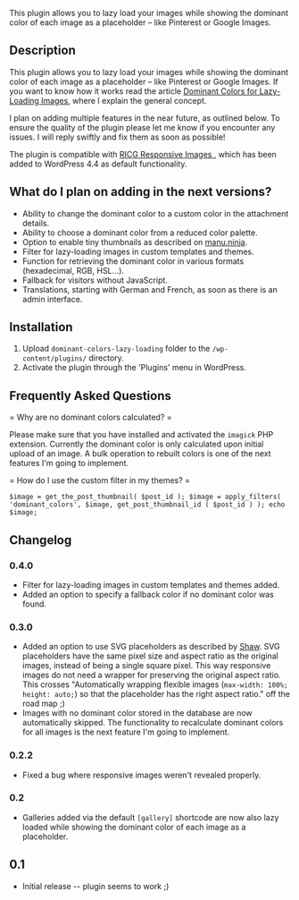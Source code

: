 This plugin allows you to lazy load your images while showing the dominant color of each image as a placeholder – like Pinterest or Google Images.

## Description

This plugin allows you to lazy load your images while showing the dominant color of each image as a placeholder – like Pinterest or Google Images. If you want to know how it works read the article [Dominant Colors for Lazy-Loading Images](https://manu.ninja/dominant-colors-for-lazy-loading-images), where I explain the general concept.

I plan on adding multiple features in the near future, as outlined below. To ensure the quality of the plugin please let me know if you encounter any issues. I will reply swiftly and fix them as soon as possible!

The plugin is compatible with [RICG Responsive Images
](https://co.wordpress.org/plugins/ricg-responsive-images/), which has been added to WordPress 4.4 as default functionality.

## What do I plan on adding in the next versions?

* Ability to change the dominant color to a custom color in the attachment details.
* Ability to choose a dominant color from a reduced color palette.
* Option to enable tiny thumbnails as described on [manu.ninja](https://manu.ninja/dominant-colors-for-lazy-loading-images).
* Filter for lazy-loading images in custom templates and themes.
* Function for retrieving the dominant color in various formats (hexadecimal, RGB, HSL…).
* Fallback for visitors without JavaScript.
* Translations, starting with German and French, as soon as there is an admin interface.

## Installation

1. Upload `dominant-colors-lazy-loading` folder to the `/wp-content/plugins/` directory.
2. Activate the plugin through the 'Plugins' menu in WordPress.

## Frequently Asked Questions

= Why are no dominant colors calculated? =

Please make sure that you have installed and activated the `imagick` PHP extension. Currently the dominant color is only calculated upon initial upload of an image. A bulk operation to rebuilt colors is one of the next features I'm going to implement.

= How do I use the custom filter in my themes? =

`$image = get_the_post_thumbnail( $post_id );
$image = apply_filters( 'dominant_colors', $image, get_post_thumbnail_id ( $post_id ) );
echo $image;`

## Changelog

### 0.4.0
* Filter for lazy-loading images in custom templates and themes added.
* Added an option to specify a fallback color if no dominant color was found.

### 0.3.0
* Added an option to use SVG placeholders as described by [Shaw](http://codepen.io/shshaw/post/responsive-placeholder-image). SVG placeholders have the same pixel size and aspect ratio as the original images, instead of being a single square pixel. This way responsive images do not need a wrapper for preserving the original aspect ratio. This crosses "Automatically wrapping flexible images (`max-width: 100%; height: auto;`) so that the placeholder has the right aspect ratio." off the road map ;)
* Images with no dominant color stored in the database are now automatically skipped. The functionality to recalculate dominant colors for all images is the next feature I'm going to implement.


### 0.2.2
* Fixed a bug where responsive images weren't revealed properly.

### 0.2
* Galleries added via the default `[gallery]` shortcode are now also lazy loaded while showing the dominant color of each image as a placeholder.

## 0.1
* Initial release -- plugin seems to work ;)

